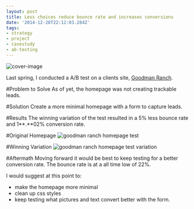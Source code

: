 ```yaml
---
layout: post
title: Less choices reduce bounce rate and increases conversions
date: '2014-12-28T22:12:03.284Z'
tags:
- strategy
- project
- casestudy
- ab-testing
---
```


![cover-image](/content/images/2014/12/Axis-Deer-Hunting--Fallow-Deer-Hunting---Goodman-Ranch.png)

Last spring, I conducted a A/B test on a clients site, [Goodman Ranch](http://goodmanranch.com).

#Problem to Solve
As of yet, the homepage was not creating trackable leads.

#Solution
Create a more minimal homepage with a form to capture leads.

#Results
The winning variation of the test resulted in a 5% less bounce rate and 1**.**02% conversion rate.

#Original Homepage
![goodman ranch homepage test](/content/images/2014/12/Axis-Deer-Hunting--Fallow-Deer-Hunting---Goodman-Ranch.png)

#Winning Variation
![goodman ranch homepage test variation](/content/images/2014/12/Axis-Deer-Hunting--Fallow-Deer-Hunting---Goodman-Ranch--1-.png)

#Aftermath
Moving forward it would be best to keep testing for a better conversion rate. The bounce rate is at a all time low of 22%.

I would suggest at this point to:

- make the homepage more minimal
- clean up css styles
- keep testing what pictures and text convert better with the form.
